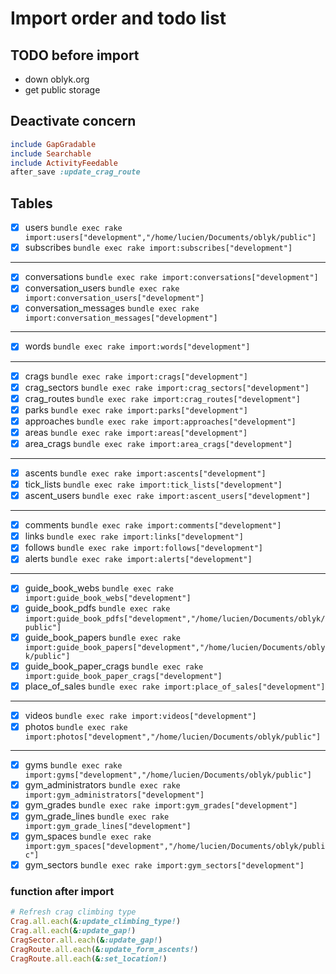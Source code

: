 
# Import order and todo list

## TODO before import

- down oblyk.org
- get public storage

## Deactivate concern

```ruby
include GapGradable
include Searchable
include ActivityFeedable
after_save :update_crag_route
```

## Tables

- [x] users `bundle exec rake import:users["development","/home/lucien/Documents/oblyk/public"]`
- [x] subscribes `bundle exec rake import:subscribes["development"]`
----
- [x] conversations `bundle exec rake import:conversations["development"]`
- [x] conversation_users `bundle exec rake import:conversation_users["development"]`
- [X] conversation_messages `bundle exec rake import:conversation_messages["development"]`
----
- [x] words `bundle exec rake import:words["development"]`
----
- [x] crags `bundle exec rake import:crags["development"]`
- [x] crag_sectors `bundle exec rake import:crag_sectors["development"]`
- [x] crag_routes `bundle exec rake import:crag_routes["development"]`
- [x] parks `bundle exec rake import:parks["development"]`
- [x] approaches `bundle exec rake import:approaches["development"]`
- [x] areas `bundle exec rake import:areas["development"]`
- [x] area_crags `bundle exec rake import:area_crags["development"]`
----
- [x] ascents `bundle exec rake import:ascents["development"]`
- [x] tick_lists `bundle exec rake import:tick_lists["development"]`
- [x] ascent_users `bundle exec rake import:ascent_users["development"]`
----
- [x] comments `bundle exec rake import:comments["development"]`
- [x] links `bundle exec rake import:links["development"]`
- [x] follows `bundle exec rake import:follows["development"]`
- [x] alerts `bundle exec rake import:alerts["development"]`
----  
- [x] guide_book_webs `bundle exec rake import:guide_book_webs["development"]`
- [x] guide_book_pdfs `bundle exec rake import:guide_book_pdfs["development","/home/lucien/Documents/oblyk/public"]`
- [x] guide_book_papers `bundle exec rake import:guide_book_papers["development","/home/lucien/Documents/oblyk/public"]`
- [x] guide_book_paper_crags `bundle exec rake import:guide_book_paper_crags["development"]`
- [x] place_of_sales `bundle exec rake import:place_of_sales["development"]`
----
- [x] videos `bundle exec rake import:videos["development"]`
- [x] photos `bundle exec rake import:photos["development","/home/lucien/Documents/oblyk/public"]`
---
- [x] gyms `bundle exec rake import:gyms["development","/home/lucien/Documents/oblyk/public"]`
- [x] gym_administrators `bundle exec rake import:gym_administrators["development"]`
- [x] gym_grades `bundle exec rake import:gym_grades["development"]`
- [x] gym_grade_lines `bundle exec rake import:gym_grade_lines["development"]`
- [x] gym_spaces `bundle exec rake import:gym_spaces["development","/home/lucien/Documents/oblyk/public"]`
- [x] gym_sectors `bundle exec rake import:gym_sectors["development"]`

### function after import
```ruby
# Refresh crag climbing type
Crag.all.each(&:update_climbing_type!)
Crag.all.each(&:update_gap!)
CragSector.all.each(&:update_gap!)
CragRoute.all.each(&:update_form_ascents!)
CragRoute.all.each(&:set_location!)
```
 
